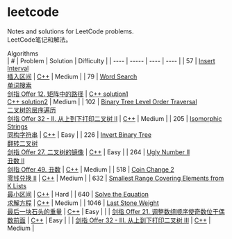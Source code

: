 # leetcode
Notes and solutions for LeetCode problems.  
LeetCode笔记和解法。  

Algorithms  
| # | Problem | Solution | Difficulty |
| ---- | ----- | ---- | ---- |
| 57 | [Insert Interval](https://leetcode.com/problems/insert-interval/) <br> [插入区间](https://leetcode-cn.com/problems/insert-interval/) | [C++](https://github.com/EricZhou93/leetcode/blob/main/algorithms/cpp/InsertInterval.cpp) | Medium |
| 79 | [Word Search](https://leetcode.com/problems/word-search/) <br> [单词搜索](https://leetcode-cn.com/problems/word-search/) <br> [剑指 Offer 12. 矩阵中的路径](https://leetcode-cn.com/problems/ju-zhen-zhong-de-lu-jing-lcof/) | [C++ solution1](https://github.com/EricZhou93/leetcode/blob/main/algorithms/cpp/WordSearch-sol1.cpp) <br> [C++ solution2](https://github.com/EricZhou93/leetcode/blob/main/algorithms/cpp/WordSearch-sol2.cpp) | Medium |
| 102 | [Binary Tree Level Order Traversal](https://leetcode.com/problems/binary-tree-level-order-traversal/) <br> [二叉树的层序遍历](https://leetcode-cn.com/problems/binary-tree-level-order-traversal/) <br> [剑指 Offer 32 - II. 从上到下打印二叉树 II](https://leetcode-cn.com/problems/cong-shang-dao-xia-da-yin-er-cha-shu-ii-lcof/) | [C++](https://github.com/EricZhou93/leetcode/blob/main/algorithms/cpp/BinaryTreeLevelOrderTraversal.cpp) | Medium |
| 205 | [Isomorphic Strings](https://leetcode.com/problems/isomorphic-strings/) <br> [同构字符串](https://leetcode-cn.com/problems/isomorphic-strings/) | [C++](https://github.com/EricZhou93/leetcode/blob/main/algorithms/cpp/IsomorphicStrings.cpp) | Easy |
| 226 | [Invert Binary Tree](https://leetcode.com/problems/invert-binary-tree/) <br> [翻转二叉树](https://leetcode-cn.com/problems/invert-binary-tree/) <br> [剑指 Offer 27. 二叉树的镜像](https://leetcode-cn.com/problems/er-cha-shu-de-jing-xiang-lcof/) | [C++](https://github.com/EricZhou93/leetcode/blob/main/algorithms/cpp/InvertBinaryTree.cpp) | Easy |
| 264 | [Ugly Number II](https://leetcode.com/problems/ugly-number-ii/) <br> [丑数 II](https://leetcode-cn.com/problems/ugly-number-ii/) <br> [剑指 Offer 49. 丑数](https://leetcode-cn.com/problems/chou-shu-lcof/) | [C++](https://github.com/EricZhou93/leetcode/blob/main/algorithms/cpp/UglyNumberII.cpp) | Medium |
| 518 | [Coin Change 2](https://leetcode.com/problems/coin-change-2/) <br> [零钱兑换 II](https://leetcode-cn.com/problems/coin-change-2/) | [C++](https://github.com/EricZhou93/leetcode/blob/main/algorithms/cpp/CoinChange2.cpp) | Medium |
| 632 | [Smallest Range Covering Elements from K Lists](https://leetcode.com/problems/smallest-range-covering-elements-from-k-lists/) <br> [最小区间](https://leetcode-cn.com/problems/smallest-range-covering-elements-from-k-lists/) | [C++](https://github.com/EricZhou93/leetcode/blob/main/algorithms/cpp/SmallestRangeCoveringElementsFromKLists.cpp) | Hard |
| 640 | [Solve the Equation](https://leetcode.com/problems/solve-the-equation/) <br> [求解方程](https://leetcode-cn.com/problems/solve-the-equation/) | [C++](https://github.com/EricZhou93/leetcode/blob/main/algorithms/cpp/SolveTheEquation.cpp) | Medium |
| 1046 | [Last Stone Weight](https://leetcode.com/problems/last-stone-weight/) <br> [最后一块石头的重量](https://leetcode-cn.com/problems/last-stone-weight/) | [C++](https://github.com/EricZhou93/leetcode/blob/main/algorithms/cpp/LastStoneWeight.cpp) | Easy |
|  | [剑指 Offer 21. 调整数组顺序使奇数位于偶数前面](https://leetcode-cn.com/problems/diao-zheng-shu-zu-shun-xu-shi-qi-shu-wei-yu-ou-shu-qian-mian-lcof/) | [C++](https://github.com/EricZhou93/leetcode/blob/main/algorithms/cpp/调整数组顺序使奇数位于偶数前面.cpp) | Easy |
|  | [剑指 Offer 32 - III. 从上到下打印二叉树 III](https://leetcode-cn.com/problems/cong-shang-dao-xia-da-yin-er-cha-shu-iii-lcof/) | [C++](https://github.com/EricZhou93/leetcode/blob/main/algorithms/cpp/从上到下打印二叉树iii) | Medium |
